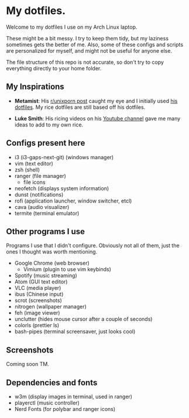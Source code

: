# My dotfiles.

Welcome to my dotfiles I use on my Arch Linux laptop.

These might be a bit messy. I try to keep them tidy, but my laziness sometimes gets the better of me. Also, some of these configs and scripts are personalized for myself, and might not be useful for anyone else.

The file structure of this repo is not accurate, so don't try to copy everything directly to your home folder.

## My Inspirations

- **Metamist**: His [r/unixporn post](https://www.reddit.com/r/unixporn/comments/73t6k3/i3gaps_firewatch/]) caught my eye and I initially used [his dotfiles](https://github.com/Metamist/dotfiles). My rice dotfiles are still based off his dotfiles.

- **Luke Smith**: His ricing videos on his [Youtube channel](https://www.youtube.com/channel/UC2eYFnH61tmytImy1mTYvhA) gave me many ideas to add to my own rice.

## Configs present here
- i3 (i3-gaps-next-git) (windows manager)
- vim (text editor)
- zsh (shell)
- ranger (file manager)
	- file icons
- neofetch (displays system information)
- dunst (notifications)
- rofi (application launcher, window switcher, etcl)
- cava (audio visualizer)
- termite (terminal emulator)

## Other programs I use
Programs I use that I didn't configure. Obviously not all of them, just the ones I thought was worth mentioning.
- Google Chrome (web browser)
	- Vimium (plugin to use vim keybinds)
- Spotify (music streaming)
- Atom (GUI text editor)
- VLC (media player)
- ibus (Chinese input)
- scrot (screenshots)
- nitrogen (wallpaper manager)
- feh (image viewer)
- unclutter (hides mouse cursor after a couple of seconds)
- colorls (prettier ls)
- bash-pipes (terminal screensaver, just looks cool)

## Screenshots
Coming soon TM.

## Dependencies and fonts
- w3m (display images in terminal, used in ranger)
- playerctl (music controller)
- Nerd Fonts (for polybar and ranger icons)
